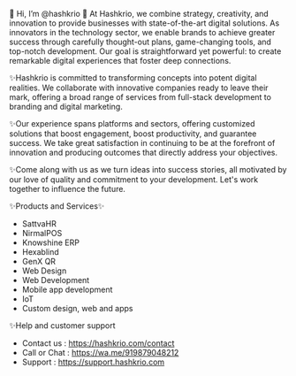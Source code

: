 👋 Hi, I’m @hashkrio
👀 At Hashkrio, we combine strategy, creativity, and innovation to provide businesses with state-of-the-art digital solutions.
     As innovators in the technology sector, we enable brands to achieve greater success through carefully thought-out plans,
     game-changing tools, and top-notch development. Our goal is straightforward yet powerful: to create remarkable digital experiences
     that foster deep connections.

✨Hashkrio is committed to transforming concepts into potent digital realities. We collaborate with innovative companies ready to leave their mark, offering a broad range of services from full-stack development to branding and digital marketing.

✨Our experience spans platforms and sectors, offering customized solutions that boost engagement, boost productivity, and guarantee success. We take great satisfaction in continuing to be at the forefront of innovation and producing outcomes that directly address your objectives.

✨Come along with us as we turn ideas into success stories, all motivated by our love of quality and commitment to your development. Let's work together to influence the future.

✨Products and Services✨
- SattvaHR
- NirmalPOS
- Knowshine ERP
- Hexablind
- GenX QR
- Web Design
- Web Development
- Mobile app development
- IoT
- Custom design, web and apps

✨Help and customer support
 -  Contact us :  https://hashkrio.com/contact
 -  Call or Chat : https://wa.me/919879048212
 -  Support : https://support.hashkrio.com

<!---
hashkrio/hashkrio is a ✨ special ✨ repository because its `README.md` (this file) appears on your GitHub profile.
You can click the Preview link to take a look at your changes.
--->

